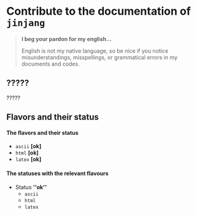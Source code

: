 Contribute to the documentation of `jinjang`
===========================================

> **I beg your pardon for my english...**
>
> English is not my native language, so be nice if you notice misunderstandings, misspellings, or grammatical errors in my documents and codes.


?????
-----------------------------------------------

?????


Flavors and their status
------------------------

#### The flavors and their status

<!-- LIST OF FLAVORS AND THEIR STATUS - AUTO - START -->

  * `ascii`  **[ok]**
  * `html`  **[ok]**
  * `latex`  **[ok]**

<!-- LIST OF FLAVORS AND THEIR STATUS - AUTO - END -->


#### The statuses with the relevant flavours

<!-- LIST OF STATUSES WITH THE RELEVANT FLAVOURS - AUTO - START -->

  * Status **''ok''**
    + `ascii`
    + `html`
    + `latex`

<!-- LIST OF STATUSES WITH THE RELEVANT FLAVOURS - AUTO - END -->
